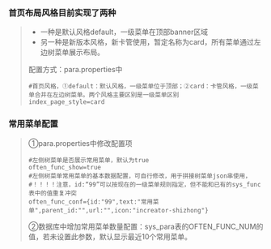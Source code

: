 ### 首页布局风格目前实现了两种

> * 一种是默认风格default，一级菜单在顶部banner区域
> * 另一种是新版本风格，新卡管使用，暂定名称为card，所有菜单通过左边树菜单展示布局。
>
> 配置方式：para.properties中
>
> ```
> #首页风格，①default：默认风格，一级菜单位于顶部；②card：卡管风格，一级菜单合并在左边树菜单。两个风格主要区别是一级菜单区别
> index_page_style=card
> ```

### 常用菜单配置

> ①para.properties中修改配置项
>
> ```
> #左侧树菜单是否展示常用菜单，默认为true
> often_func_show=true
> #左侧树菜单常用菜单的基本数据配置，可自行修改，用于拼接树菜单json串使用，
> #！！！！注意，id:“99”可以按现在的一级菜单规则指定，但不能和已有的sys_func表中的值重复冲突
> often_func_conf={id:"99",text:"常用菜单",parent_id:"",url:"",icon:"increator-shizhong"}
> ```
>
> ②数据库中增加常用菜单数量配置：sys\_para表的OFTEN\_FUNC\_NUM的值，若未设置此参数，默认显示最近10个常用菜单。



